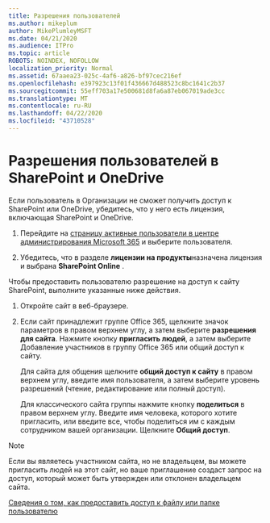 ```yaml
---
title: Разрешения пользователей
ms.author: mikeplum
author: MikePlumleyMSFT
ms.date: 04/21/2020
ms.audience: ITPro
ms.topic: article
ROBOTS: NOINDEX, NOFOLLOW
localization_priority: Normal
ms.assetid: 67aaea23-025c-4af6-a826-bf97cec216ef
ms.openlocfilehash: e397923c13f01f436667d488523c8bc1641c2b37
ms.sourcegitcommit: 55eff703a17e500681d8fa6a87eb067019ade3cc
ms.translationtype: MT
ms.contentlocale: ru-RU
ms.lasthandoff: 04/22/2020
ms.locfileid: "43710528"
---
```

# <a name="user-permissions-in-sharepoint-and-onedrive"></a>Разрешения пользователей в SharePoint и OneDrive

Если пользователь в Организации не сможет получить доступ к SharePoint или OneDrive, убедитесь, что у него есть лицензия, включающая SharePoint и OneDrive. 
  
1. Перейдите на [страницу активные пользователи в центре администрирования Microsoft 365](https://portal.office.com/adminportal/home#/users) и выберите пользователя. 
    
2. Убедитесь, что в разделе **лицензии на продукты**назначена лицензия и выбрана **SharePoint Online** . 
    
 Чтобы предоставить пользователю разрешение на доступ к сайту SharePoint, выполните указанные ниже действия. 
  
1. Откройте сайт в веб-браузере.
    
2. Если сайт принадлежит группе Office 365, щелкните значок параметров в правом верхнем углу, а затем выберите **разрешения для сайта**. Нажмите кнопку **пригласить людей**, а затем выберите Добавление участников в группу Office 365 или общий доступ к сайту. 
    
    Для сайта для общения щелкните **общий доступ к сайту** в правом верхнем углу, введите имя пользователя, а затем выберите уровень разрешений (чтение, редактирование или полный доступ). 
    
    Для классического сайта группы нажмите кнопку **поделиться** в правом верхнем углу. Введите имя человека, которого хотите пригласить, или введите все, чтобы поделиться им с каждым сотрудником вашей организации. Щелкните **Общий доступ**.
    
> [!NOTE]
> Если вы являетесь участником сайта, но не владельцем, вы можете пригласить людей на этот сайт, но ваше приглашение создаст запрос на доступ, который может быть утвержден или отклонен владельцем сайта. 
  
[Сведения о том, как предоставить доступ к файлу или папке пользователю](https://go.microsoft.com/fwlink/?linkid=533408)
  

